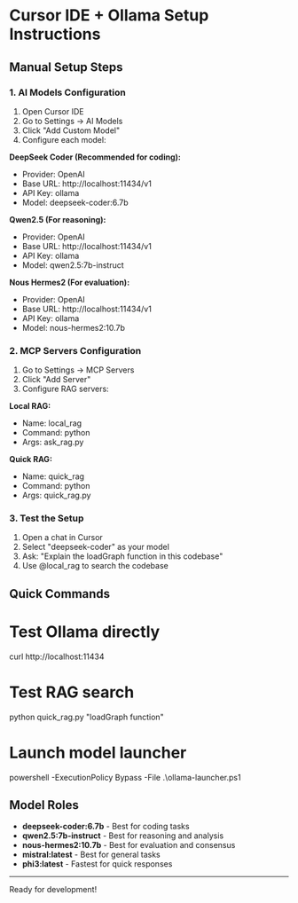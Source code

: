 ﻿# Cursor IDE + Ollama Setup Instructions

## Manual Setup Steps

### 1. AI Models Configuration
1. Open Cursor IDE
2. Go to Settings -> AI Models
3. Click "Add Custom Model"
4. Configure each model:

**DeepSeek Coder (Recommended for coding):**
- Provider: OpenAI
- Base URL: http://localhost:11434/v1
- API Key: ollama
- Model: deepseek-coder:6.7b

**Qwen2.5 (For reasoning):**
- Provider: OpenAI
- Base URL: http://localhost:11434/v1
- API Key: ollama
- Model: qwen2.5:7b-instruct

**Nous Hermes2 (For evaluation):**
- Provider: OpenAI
- Base URL: http://localhost:11434/v1
- API Key: ollama
- Model: nous-hermes2:10.7b

### 2. MCP Servers Configuration
1. Go to Settings -> MCP Servers
2. Click "Add Server"
3. Configure RAG servers:

**Local RAG:**
- Name: local_rag
- Command: python
- Args: ask_rag.py

**Quick RAG:**
- Name: quick_rag
- Command: python
- Args: quick_rag.py

### 3. Test the Setup
1. Open a chat in Cursor
2. Select "deepseek-coder" as your model
3. Ask: "Explain the loadGraph function in this codebase"
4. Use @local_rag to search the codebase

## Quick Commands

# Test Ollama directly
curl http://localhost:11434

# Test RAG search
python quick_rag.py "loadGraph function"

# Launch model launcher
powershell -ExecutionPolicy Bypass -File .\ollama-launcher.ps1

## Model Roles

- **deepseek-coder:6.7b** - Best for coding tasks
- **qwen2.5:7b-instruct** - Best for reasoning and analysis
- **nous-hermes2:10.7b** - Best for evaluation and consensus
- **mistral:latest** - Best for general tasks
- **phi3:latest** - Fastest for quick responses

---
Ready for development!
